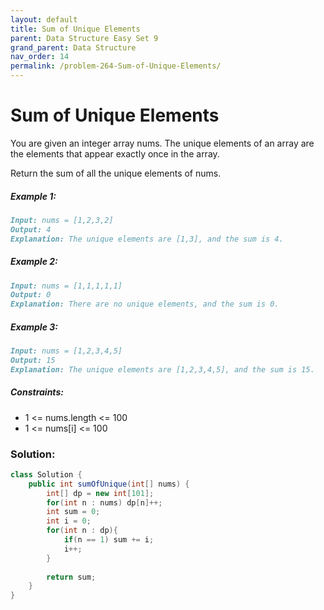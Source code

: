 ```yaml
---
layout: default
title: Sum of Unique Elements
parent: Data Structure Easy Set 9
grand_parent: Data Structure
nav_order: 14
permalink: /problem-264-Sum-of-Unique-Elements/
---
```

# Sum of Unique Elements
You are given an integer array nums. The unique elements of an array are the elements that appear exactly once in the array.

Return the sum of all the unique elements of nums.

##### Example 1:
```markdown
Input: nums = [1,2,3,2]
Output: 4
Explanation: The unique elements are [1,3], and the sum is 4.
```
##### Example 2:
```markdown
Input: nums = [1,1,1,1,1]
Output: 0
Explanation: There are no unique elements, and the sum is 0.
```
##### Example 3:
```markdown
Input: nums = [1,2,3,4,5]
Output: 15
Explanation: The unique elements are [1,2,3,4,5], and the sum is 15.
```
##### Constraints:
* 1 <= nums.length <= 100
* 1 <= nums[i] <= 100

### Solution:
```java
class Solution {
    public int sumOfUnique(int[] nums) {
        int[] dp = new int[101];
        for(int n : nums) dp[n]++;
        int sum = 0;
        int i = 0;
        for(int n : dp){
            if(n == 1) sum += i;
            i++;
        }
        
        return sum;
    }
}
```

